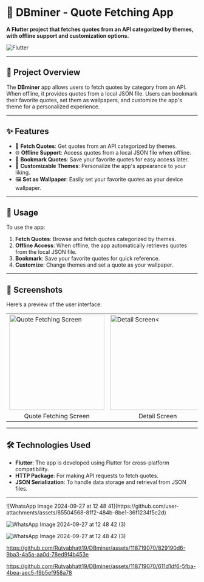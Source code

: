<h1>💎 DBminer - Quote Fetching App</h1>

<p><strong>A Flutter project that fetches quotes from an API categorized by themes, with offline support and customization options.</strong></p>

<img src="https://img.shields.io/badge/Flutter-v2.0%2B-blue?style=flat&logo=flutter" alt="Flutter">

<hr>

<h2>🚀 Project Overview</h2>
<p>The <strong>DBminer</strong> app allows users to fetch quotes by category from an API. When offline, it provides quotes from a local JSON file. Users can bookmark their favorite quotes, set them as wallpapers, and customize the app's theme for a personalized experience.</p>

<hr>

<h2>✨ Features</h2>
<ul>
    <li>📖 <strong>Fetch Quotes</strong>: Get quotes from an API categorized by themes.</li>
    <li>🌐 <strong>Offline Support</strong>: Access quotes from a local JSON file when offline.</li>
    <li>🔖 <strong>Bookmark Quotes</strong>: Save your favorite quotes for easy access later.</li>
    <li>🌈 <strong>Customizable Themes</strong>: Personalize the app's appearance to your liking.</li>
    <li>🖼️ <strong>Set as Wallpaper</strong>: Easily set your favorite quotes as your device wallpaper.</li>
</ul>

<hr>

<h2>🎯 Usage</h2>
<p>To use the app:</p>
<ol>
    <li><strong>Fetch Quotes</strong>: Browse and fetch quotes categorized by themes.</li>
    <li><strong>Offline Access</strong>: When offline, the app automatically retrieves quotes from the local JSON file.</li>
    <li><strong>Bookmark</strong>: Save your favorite quotes for quick reference.</li>
    <li><strong>Customize</strong>: Change themes and set a quote as your wallpaper.</li>
</ol>

<hr>

<h2>📱 Screenshots</h2>
<p>Here’s a preview of the user interface:</p>

<table>
  <tr>
    <td><img src="https://github.com/user-attachments/assets/85504568-81f2-484b-8be1-36f1234f5c2d" alt="Quote Fetching Screen" width="250"></td>
    <td><img src="https://github.com/user-attachments/assets/40fac397-eede-43cf-8a17-7decc634198e" alt="Detail Screen<" width="250"></td>
       <td><img src="https://github.com/user-attachments/assets/85504568-81f2-484b-8be1-36f1234f5c2d" alt="Quote Fetching frome json" width="250"></td>
    <td><img src="https://github.com/user-attachments/assets/40fac397-eede-43cf-8a17-7decc634198e" alt="Detail json Screen" width="250"></td>
  </tr>
  <tr>
    <td align="center">Quote Fetching Screen</td>
    <td align="center">Detail Screen</td>
      <td align="center">Quote Fetching frome json</td>
    <td align="center">Detail json Screen</td>
  </tr>
</table>

<hr>

<h2>🛠️ Technologies Used</h2>
<ul>
    <li><strong>Flutter</strong>: The app is developed using Flutter for cross-platform compatibility.</li>
    <li><strong>HTTP Package</strong>: For making API requests to fetch quotes.</li>
    <li><strong>JSON Serialization</strong>: To handle data storage and retrieval from JSON files.</li>
</ul>

<hr>![WhatsApp Image 2024-09-27 at 12 48 41](https://github.com/user-attachments/assets/85504568-81f2-484b-8be1-36f1234f5c2d)

![WhatsApp Image 2024-09-27 at 12 48 42 (3)](https://github.com/user-attachments/assets/40fac397-eede-43cf-8a17-7decc634198e)

![WhatsApp Image 2024-09-27 at 12 48 42 (3)](https://github.com/user-attachments/assets/c04ad448-55ad-4f0b-8222-792c75af8095)


https://github.com/Rutvabhatt19/DBminer/assets/118719070/829190d6-9ba3-4a5a-aa0d-78ed9f4b453e



https://github.com/Rutvabhatt19/DBminer/assets/118719070/611d1df6-5fba-4bea-aec5-f9b5ef958a78




